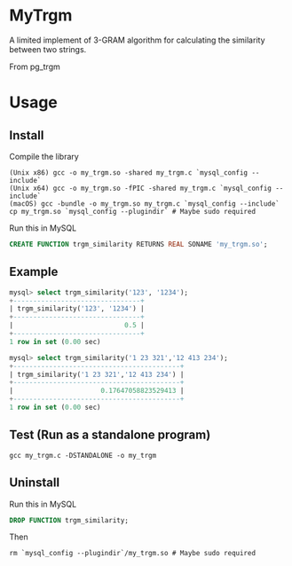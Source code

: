 # MyTrgm

A limited implement of 3-GRAM algorithm for calculating the similarity between two strings.

From pg_trgm

# Usage

## Install

Compile the library
```shell
(Unix x86) gcc -o my_trgm.so -shared my_trgm.c `mysql_config --include`
(Unix x64) gcc -o my_trgm.so -fPIC -shared my_trgm.c `mysql_config --include`
(macOS) gcc -bundle -o my_trgm.so my_trgm.c `mysql_config --include`
cp my_trgm.so `mysql_config --plugindir` # Maybe sudo required
```

Run this in MySQL
```sql
CREATE FUNCTION trgm_similarity RETURNS REAL SONAME 'my_trgm.so';
```

## Example

```sql
mysql> select trgm_similarity('123', '1234');
+--------------------------------+
| trgm_similarity('123', '1234') |
+--------------------------------+
|                            0.5 |
+--------------------------------+
1 row in set (0.00 sec)

mysql> select trgm_similarity('1 23 321','12 413 234');
+------------------------------------------+
| trgm_similarity('1 23 321','12 413 234') |
+------------------------------------------+
|                      0.17647058823529413 |
+------------------------------------------+
1 row in set (0.00 sec)

```
## Test (Run as a standalone program)
```shell
gcc my_trgm.c -DSTANDALONE -o my_trgm
```

## Uninstall
Run this in MySQL
```sql
DROP FUNCTION trgm_similarity;
```

Then
```shell
rm `mysql_config --plugindir`/my_trgm.so # Maybe sudo required
```